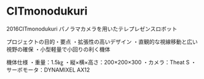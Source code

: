 # CITmonodukuri
2016CITmonodukuri
パノラマカメラを用いたテレプレゼンスロボット

プロジェクトの目的・要点
・拡張性の高いデザイン
・直観的な視線移動と広い視野の確保
・小型軽量で小回りの利く機体

機体仕様
・重量：1.5㎏
・縦×横×高さ：200×200×300
・カメラ：Theat S
・サーボモータ：DYNAMIXEL AX12
